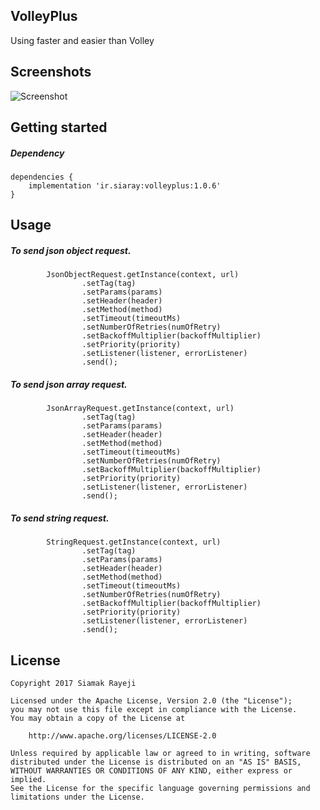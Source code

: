 ## VolleyPlus
Using faster and easier than Volley

## Screenshots

![Screenshot](https://s1.gifyu.com/images/volleyplus-v1.0.4.gif)

## Getting started

##### Dependency

    dependencies {
        implementation 'ir.siaray:volleyplus:1.0.6'
    }

## Usage

##### To send json object request.

            JsonObjectRequest.getInstance(context, url)
                    .setTag(tag)
                    .setParams(params)
                    .setHeader(header)
                    .setMethod(method)
                    .setTimeout(timeoutMs)
                    .setNumberOfRetries(numOfRetry)
                    .setBackoffMultiplier(backoffMultiplier)
                    .setPriority(priority)
                    .setListener(listener, errorListener)
                    .send();

##### To send json array request.

            JsonArrayRequest.getInstance(context, url)
                    .setTag(tag)
                    .setParams(params)
                    .setHeader(header)
                    .setMethod(method)
                    .setTimeout(timeoutMs)
                    .setNumberOfRetries(numOfRetry)
                    .setBackoffMultiplier(backoffMultiplier)
                    .setPriority(priority)
                    .setListener(listener, errorListener)
                    .send();

##### To send string request.

            StringRequest.getInstance(context, url)
                    .setTag(tag)
                    .setParams(params)
                    .setHeader(header)
                    .setMethod(method)
                    .setTimeout(timeoutMs)
                    .setNumberOfRetries(numOfRetry)
                    .setBackoffMultiplier(backoffMultiplier)
                    .setPriority(priority)
                    .setListener(listener, errorListener)
                    .send();

## License

    Copyright 2017 Siamak Rayeji

    Licensed under the Apache License, Version 2.0 (the "License");
    you may not use this file except in compliance with the License.
    You may obtain a copy of the License at

        http://www.apache.org/licenses/LICENSE-2.0

    Unless required by applicable law or agreed to in writing, software
    distributed under the License is distributed on an "AS IS" BASIS,
    WITHOUT WARRANTIES OR CONDITIONS OF ANY KIND, either express or implied.
    See the License for the specific language governing permissions and
    limitations under the License.
